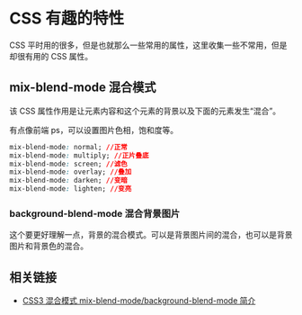 # CSS 有趣的特性

CSS 平时用的很多，但是也就那么一些常用的属性，这里收集一些不常用，但是却很有用的 CSS 属性。

## mix-blend-mode 混合模式

该 CSS 属性作用是让元素内容和这个元素的背景以及下面的元素发生“混合”。

有点像前端 ps，可以设置图片色相，饱和度等。

```css
mix-blend-mode: normal; //正常
mix-blend-mode: multiply; //正片叠底
mix-blend-mode: screen; //滤色
mix-blend-mode: overlay; //叠加
mix-blend-mode: darken; //变暗
mix-blend-mode: lighten; //变亮
```

### background-blend-mode 混合背景图片

这个要更好理解一点，背景的混合模式。可以是背景图片间的混合，也可以是背景图片和背景色的混合。

## 相关链接

- [CSS3 混合模式 mix-blend-mode/background-blend-mode 简介](https://www.zhangxinxu.com/wordpress/2015/05/css3-mix-blend-mode-background-blend-mode/)
